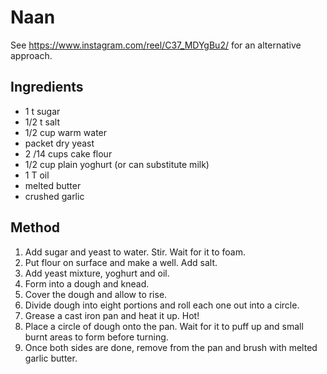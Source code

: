 # Naan

See https://www.instagram.com/reel/C37_MDYgBu2/ for an alternative approach.

## Ingredients

- 1 t sugar
- 1/2 t salt
- 1/2 cup warm water
- packet dry yeast
- 2 /14 cups cake flour
- 1/2 cup plain yoghurt (or can substitute milk)
- 1 T oil
- melted butter
- crushed garlic

## Method

1. Add sugar and yeast to water. Stir. Wait for it to foam.
2. Put flour on surface and make a well. Add salt.
3. Add yeast mixture, yoghurt and oil.
4. Form into a dough and knead.
5. Cover the dough and allow to rise.
6. Divide dough into eight portions and roll each one out into a circle.
7. Grease a cast iron pan and heat it up. Hot!
8. Place a circle of dough onto the pan. Wait for it to puff up and small burnt areas to form before turning.
9. Once both sides are done, remove from the pan and brush with melted garlic butter.
